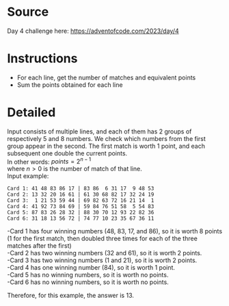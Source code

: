 # Source
Day 4 challenge here: https://adventofcode.com/2023/day/4

# Instructions
- For each line, get the number of matches and equivalent points
- Sum the points obtained for each line
  
# Detailed
Input consists of multiple lines, and each of them has 2 groups of respectively 5  and 8 numbers. We check which numbers from the first group appear in the second.
The first match is worth 1 point, and each subsequent one double the current points.\
In other words: $points = 2^{n-1}$\
where $n > 0$ is the number of match of that line.\
Input example:
```
Card 1: 41 48 83 86 17 | 83 86  6 31 17  9 48 53
Card 2: 13 32 20 16 61 | 61 30 68 82 17 32 24 19
Card 3:  1 21 53 59 44 | 69 82 63 72 16 21 14  1
Card 4: 41 92 73 84 69 | 59 84 76 51 58  5 54 83
Card 5: 87 83 26 28 32 | 88 30 70 12 93 22 82 36
Card 6: 31 18 13 56 72 | 74 77 10 23 35 67 36 11
```
-Card 1 has four winning numbers (48, 83, 17, and 86), so it is worth 8 points (1 for the first match, then doubled three times for each of the three matches after the first)\
-Card 2 has two winning numbers (32 and 61), so it is worth 2 points.\
-Card 3 has two winning numbers (1 and 21), so it is worth 2 points.\
-Card 4 has one winning number (84), so it is worth 1 point.\
-Card 5 has no winning numbers, so it is worth no points.\
-Card 6 has no winning numbers, so it is worth no points.

Therefore, for this example, the answer is 13.
